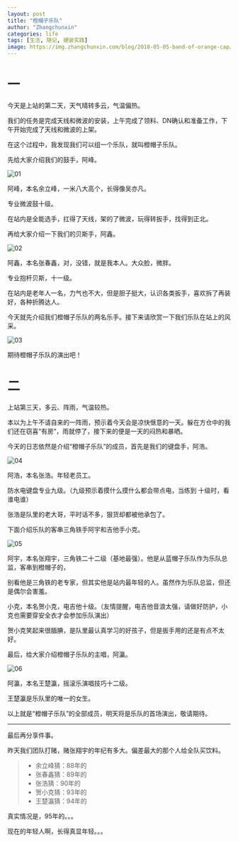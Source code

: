 ```yaml
---
layout: post
title: "橙帽子乐队"
author: "Zhangchunxin"
categories: life
tags: [生活, 随记, 硬装实践]
image: https://img.zhangchunxin.com/blog/2018-05-05-band-of-orange-cap/00.jpg
---
```


# 一

今天是上站的第二天，天气晴转多云，气温偏热。

我们的任务是完成天线和微波的安装，上午完成了领料、DN确认和准备工作，下午开始完成了天线和微波的上架。

在这个过程中，我发现我们可以组一个乐队，就叫橙帽子乐队。

先给大家介绍我们的鼓手，阿峰。

![01](https://img.zhangchunxin.com/blog/2018-05-05-band-of-orange-cap/01.jpg)

阿峰，本名余立峰，一米八大高个，长得像吴亦凡。

专业微波鼓十级。

在站内是全能选手，扛得了天线，架的了微波，玩得转扳手，找得到正北。

再给大家介绍一下我们的贝斯手，阿鑫。

![02](https://img.zhangchunxin.com/blog/2018-05-05-band-of-orange-cap/02.jpg)

阿鑫，本名张春鑫，对，没错，就是我本人。大众脸，微胖。

专业抱杆贝斯，十一级。

在站内是老年人一名，力气也不大，但是胆子挺大，认识各类扳手，喜欢拆了再装好，各种折腾达人。

今天就先介绍我们橙帽子乐队的两名乐手。接下来请欣赏一下我们乐队在站上的风采。

![03](https://img.zhangchunxin.com/blog/2018-05-05-band-of-orange-cap/03.jpg)

期待橙帽子乐队的演出吧！

# 二

上站第三天，多云、阵雨，气温较热。

本以为上午不请自来的一阵雨，预示着今天会是凉快惬意的一天。躲在方仓中的我们还在窃喜“有房”，雨就停了，接下来的便是一天的闷热和暴晒。

今天的日志依然是介绍“橙帽子乐队”的成员，首先是我们的键盘手，阿浩。

![04](https://img.zhangchunxin.com/blog/2018-05-05-band-of-orange-cap/04.jpg)

阿浩，本名张浩。年轻老员工。

防水电键盘专业九级。（九级预示着摸什么摸什么都会带点电，当练到
十级时，看谁电谁）

张浩是队里的老大哥，平时话不多，狠货却都被他承包了。

下面介绍乐队的客串三角铁手阿宇和吉他手小克。

![05](https://img.zhangchunxin.com/blog/2018-05-05-band-of-orange-cap/05.jpg)

阿宇，本名张翔宇，三角铁二十二级（基地最强）。他是从蓝帽子乐队作为乐队总监，客串到橙帽子的，

别看他是三角铁的老专家，但其实他是站内最年轻的人。虽然作为乐队总监，但还是偶尔会害羞。

小克，本名贺小克，电吉他十级。（友情提醒，电吉他音浪太强，请做好防护，小克也需要穿安全衣才会参加乐队演出）

贺小克笑起来很腼腆，是队里最认真学习的好孩子，但是扳手用的还是有点不太好。

最后，给大家介绍橙帽子乐队的主唱，阿瀛。

![06](https://img.zhangchunxin.com/blog/2018-05-05-band-of-orange-cap/06.jpg)

阿瀛，本名王楚瀛，摇滚乐演唱技巧十二级。

王楚瀛是乐队里的唯一的女生。

以上就是“橙帽子乐队”的全部成员，明天将是乐队的首场演出，敬请期待。

---

最后再分享件事。

昨天我们团队打赌，赌张翔宇的年纪有多大。偏差最大的那个人给全队买饮料。
> - 余立峰猜：88年的
> - 张春鑫猜：89年的
> - 张浩猜：90年的
> - 贺小克猜：93年的
> - 王楚瀛猜：94年的
 
真实情况是，95年的。。。

现在的年轻人啊，长得真显年轻。。。